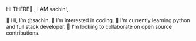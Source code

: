 HI THERE👋 , I AM sachin!,

👋 Hi, I’m @sachin.
👀 I’m interested in coding.
🌱 I’m currently learning python and full stack developer.
💞️ I’m looking to collaborate on open source contributions.
